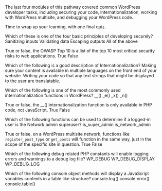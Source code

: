 The last four modules of this pathway covered common WordPress developer tasks, including securing your code, internationalization, working with WordPress multisite, and debugging your WordPress code. 

Time to wrap up your learning, with one final quiz.

Which of these is one of the four basic principles of developing securely?
Sanitizing inputs
Validating data
Escaping outputs
All of the above

True or false, the OWASP Top 10 is a list of the top 10 most critical security risks to web applications.
True
False

Which of the following is a good description of Internationalization?
Making sure your content is available in multiple languages on the front end of your website.
Writing your code so that any text strings that might be displayed to the user are translatable.

Which of the following is one of the most commonly used internationalization functions in WordPress?
__()
_e()
_x()
_n()

True or false, the __() internationalization function is only available in PHP code, not JavaScript.
True
False

Which of the following functions can be used to determine if a logged-in user is the Network admin superuser?
is_super_admin
is_network_admin

True or false, on a WordPress multisite network, functions like `register_post_type` or `get_posts` will function in the same way, just in the scope of the specific site in question.
True
False

Which of the following debug related PHP constants will enable logging errors and warnings to a debug log file?
WP_DEBUG
WP_DEBUG_DISPLAY
WP_DEBUG_LOG

Which of the following console object methods will display a JavaScript variables contents in a table like structure?
console.log()
console.error()
console.table()